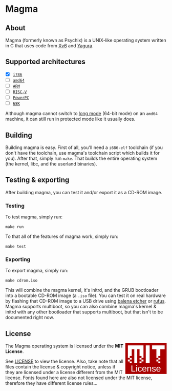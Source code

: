 # Magma
## About
Magma (formerly known as Psychix) is a UNIX-like operating system written in C that uses code from [Xv6](https://github.com/mit-pdos/xv6-public) and [Yagura](https://github.com/mosmeh/yagura).
## Supported architectures
- [X] [`i?86`](https://en.wikipedia.org/wiki/X86)
- [ ] [`amd64`](https://en.wikipedia.org/wiki/X86-64)
- [ ] [`ARM`](https://en.wikipedia.org/wiki/ARM_architecture_family)
- [ ] [`RISC-V`](https://riscv.org/)
- [ ] [`PowerPC`](https://en.wikipedia.org/wiki/PowerPC)
- [ ] [`68K`](https://en.wikipedia.org/wiki/Motorola_68000_series)

Although magma cannot switch to [long mode](https://wiki.osdev.org/Setting_Up_Long_Mode) (64-bit mode) on an `amd64` machine, it can still run in protected mode like it usually does.
## Building
Building magma is easy. First of all, you'll need a `i686-elf` toolchain (if you don't have the toolchain, use magma's toolchain script which builds it for you). After that, simply run `make`. That builds the entire operating system (the kernel, libc, and the userland binaries).
## Testing & exporting
After building magma, you can test it and/or export it as a CD-ROM image.
### Testing
To test magma, simply run:
```
make run
```
To that all of the features of magma work, simply run:
```
make test
```
### Exporting
To export magma, simply run:
```
make cdrom.iso
```
This will combine the magma kernel, it's initrd, and the GRUB bootloader into a bootable CD-ROM image (a `.iso` file). You can test it on real hardware by flashing that CD-ROM image to a USB drive using [balena etcher](https://www.balena.io/etcher) or [rufus](https://rufus.ie/en/).
Magma supports multiboot, so you can also combine magma's kernel & initrd with any other bootloader that supports multiboot, but that isn't to be documented right now.
## License

<a href="https://opensource.org/licenses/MIT"><img align="right" height="96" alt="MIT License" src=".assets/mit-license.png" /></a>

The Magma operating system is licensed under the **MIT License**.

See [LICENSE](LICENSE) to view the license. Also, take note that all files contain the license & copyright notice, unless if they are licensed under a license different from the MIT license. Fonts found here are also not licensed under the MIT license, therefore they have different license rules...